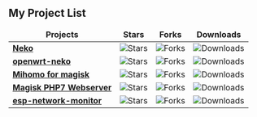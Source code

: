## My Project List
<table>
  <thead align="center">
    <tr border: none;>
      <td><b>Projects</b></td>
      <td><b>Stars</b></td>
      <td><b>Forks</b></td>
      <td><b>Downloads</b></td>
    </tr>
  </thead>
  <tbody>
    <tr>
      <td><a href="https://github.com/nosignals/neko"><b>Neko</b></a></td>
      <td><img alt="Stars" src="https://img.shields.io/github/stars/nosignals/neko?label=STARS&labelColor=green&style=for-the-badge"/></td>
      <td><img alt="Forks" src="https://img.shields.io/github/forks/nosignals/neko?label=FORKS&labelColor=green&style=for-the-badge"/></td>
      <td><img alt="Downloads" src="https://img.shields.io/github/downloads/nosignals/neko/total?label=DOWNLOADS&labelColor=blue&style=for-the-badge"/></td>
    </tr>
    <tr>
      <td><a href="https://github.com/nosignals/openwrt-neko"><b>openwrt-neko</b></a></td>
      <td><img alt="Stars" src="https://img.shields.io/github/stars/nosignals/openwrt-neko?label=STARS&labelColor=green&style=for-the-badge"/></td>
      <td><img alt="Forks" src="https://img.shields.io/github/forks/nosignals/openwrt-neko?label=FORKS&labelColor=green&style=for-the-badge"/></td>
      <td><img alt="Downloads" src="https://img.shields.io/github/downloads/nosignals/openwrt-neko/total?label=DOWNLOADS&labelColor=blue&style=for-the-badge"/></td>
    </tr>
    <tr>
      <td><a href="https://github.com/nosignals/mihomo-clashformagisk"><b>Mihomo for magisk</b></a></td>
      <td><img alt="Stars" src="https://img.shields.io/github/stars/nosignals/mihomo-clashformagisk?label=STARS&labelColor=green&style=for-the-badge"/></td>
      <td><img alt="Forks" src="https://img.shields.io/github/forks/nosignals/mihomo-clashformagisk?label=FORKS&labelColor=green&style=for-the-badge"/></td>
      <td><img alt="Downloads" src="https://img.shields.io/github/downloads/nosignals/mihomo-clashformagisk/total?label=DOWNLOADS&labelColor=blue&style=for-the-badge"/></td>
    </tr>
    <tr>
      <td><a href="https://github.com/nosignals/magisk-php7-webserver"><b>Magisk PHP7 Webserver</b></a></td>
      <td><img alt="Stars" src="https://img.shields.io/github/stars/nosignals/magisk-php7-webserver?label=STARS&labelColor=green&style=for-the-badge"/></td>
      <td><img alt="Forks" src="https://img.shields.io/github/forks/nosignals/magisk-php7-webserver?label=FORKS&labelColor=green&style=for-the-badge"/></td>
      <td><img alt="Downloads" src="https://img.shields.io/github/downloads/nosignals/magisk-php7-webserver/total?label=DOWNLOADS&labelColor=blue&style=for-the-badge"/></td>
    </tr>
    <tr>
      <td><a href="https://github.com/nosignals/esp-network-monitor"><b>esp-network-monitor</b></a></td>
      <td><img alt="Stars" src="https://img.shields.io/github/stars/nosignals/esp-network-monitor?label=STARS&labelColor=green&style=for-the-badge"/></td>
      <td><img alt="Forks" src="https://img.shields.io/github/forks/nosignals/esp-network-monitor?label=FORKS&labelColor=green&style=for-the-badge"/></td>
      <td><img alt="Downloads" src="https://img.shields.io/github/downloads/nosignals/esp-network-monitor/total?label=DOWNLOADS&labelColor=blue&style=for-the-badge"/></td>
    </tr>
  </tbody>
</table>
